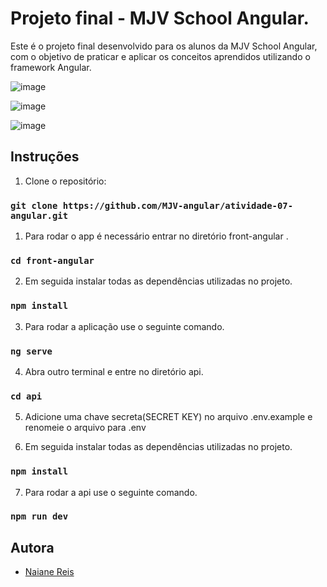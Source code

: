 # Projeto final - MJV School Angular.

Este é o projeto final desenvolvido para os alunos da MJV School Angular, com o objetivo de praticar e aplicar os conceitos aprendidos utilizando o framework Angular.


![image](https://user-images.githubusercontent.com/100942719/234717842-0f958fe6-1125-470c-8d60-7bb7ce000426.png)

![image](https://user-images.githubusercontent.com/100942719/234717986-0e8da837-dee2-4503-9fa7-438b00913227.png)

![image](https://user-images.githubusercontent.com/100942719/234718035-3e5bd47f-ee37-4bb3-ba66-53a62d90e3c9.png)


## Instruções

1. Clone o repositório:
   
### `git clone https://github.com/MJV-angular/atividade-07-angular.git` 

1. Para rodar o app é necessário entrar no diretório front-angular .
 
### `cd front-angular`
2. Em seguida instalar todas as dependências utilizadas no projeto.
   
### `npm install`

3. Para rodar a aplicação use o seguinte comando.

### `ng serve`

4. Abra outro terminal e entre no diretório api.

### `cd api`

5. Adicione uma chave secreta(SECRET KEY) no arquivo .env.example e renomeie o arquivo para .env

6. Em seguida instalar todas as dependências utilizadas no projeto.
   
### `npm install`

7. Para rodar a api use o seguinte comando.

### `npm run dev`





           


## Autora
- [Naiane Reis](https://github.com/NaianeReis27)
